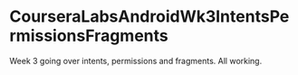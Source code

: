 # CourseraLabsAndroidWk3IntentsPermissionsFragments
Week 3 going over intents, permissions and fragments. All working.
